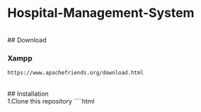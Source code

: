 # Hospital-Management-System
<br>
## Download
<br>

### Xampp
````html
https://www.apachefriends.org/download.html
````
<br>
## Installation
<br>
1.Clone this repository
````html

````
